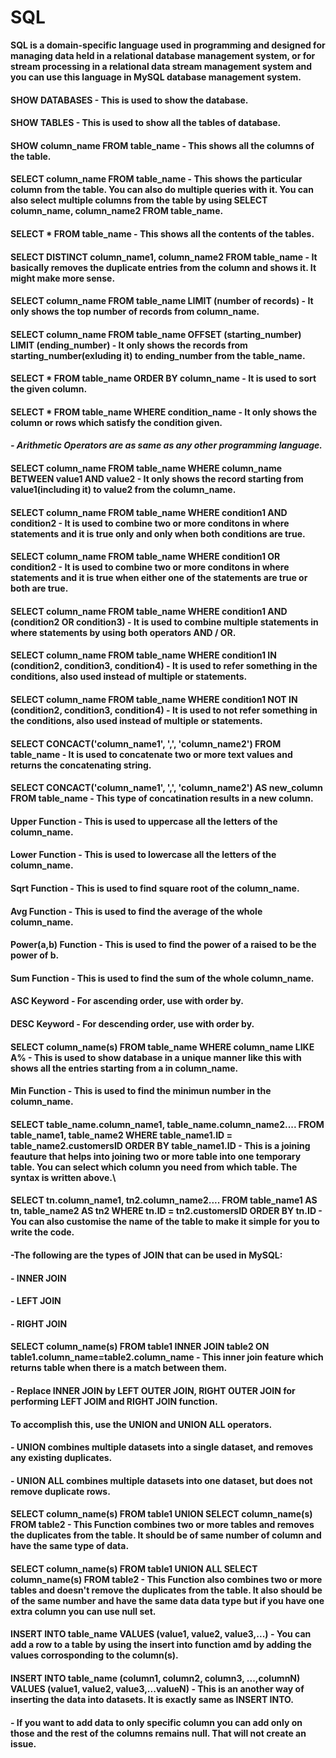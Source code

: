 # SQL
**SQL is a domain-specific language used in programming and designed for managing data held in a relational database management system, or for stream processing in a relational data stream management system and you can use this language in MySQL database management system.**
#### **SHOW DATABASES** - This is used to show the database.
#### **SHOW TABLES** - This is used to show all the tables of database.
#### **SHOW column_name FROM table_name** - This shows all the columns of the table.
#### **SELECT column_name FROM table_name** - This shows the particular column from the table. You can also do multiple queries with it. You can also select multiple columns from the table by using SELECT column_name, column_name2 FROM table_name.
#### **SELECT * FROM table_name** - This shows all the contents of the tables.
#### **SELECT DISTINCT column_name1, column_name2 FROM table_name** - It basically removes the duplicate entries from the column and shows it. It might make more sense.
#### **SELECT column_name FROM table_name LIMIT (number of records)** - It only shows the top number of records from column_name.
#### **SELECT column_name FROM table_name OFFSET (starting_number) LIMIT (ending_number)** - It only shows the records from starting_number(exluding it) to ending_number from the table_name.
#### **SELECT * FROM table_name ORDER BY column_name** - It is used to sort the given column.
#### **SELECT * FROM table_name WHERE condition_name** - It only shows the column or rows which satisfy the condition given. 
#### ***- Arithmetic Operators are as same as any other programming language.***
#### **SELECT column_name FROM table_name WHERE column_name BETWEEN value1 AND value2** - It only shows the record starting from value1(including it) to value2 from the column_name.
#### **SELECT column_name FROM table_name WHERE condition1 AND condition2** - It is used to combine two or more conditons in where statements and it is true only and only when both conditions are true.
#### **SELECT column_name FROM table_name WHERE condition1 OR condition2** - It is used to combine two or more conditons in where statements and it is true when either one of the statements are true or both are true.
#### **SELECT column_name FROM table_name WHERE condition1 AND (condition2 OR condition3)** - It is used to combine multiple statements in where statements by using both operators AND / OR.
#### **SELECT column_name FROM table_name WHERE condition1 IN (condition2, condition3, condition4)** - It is used to refer something in the conditions, also used instead of multiple or statements.
#### **SELECT column_name FROM table_name WHERE condition1 NOT IN (condition2, condition3, condition4)** - It is used to not refer something in the conditions, also used instead of multiple or statements.
#### **SELECT CONCACT('column_name1', ',', 'column_name2') FROM table_name** -  It is used to concatenate two or more text values and returns the concatenating string.
#### **SELECT CONCACT('column_name1', ',', 'column_name2') AS new_column FROM table_name** - This type of concatination results in a new column.
#### **Upper Function** - This is used to uppercase all the letters of the column_name.
#### **Lower Function** - This is used to lowercase all the letters of the column_name. 
#### **Sqrt Function** - This is used to find square root of the column_name.
#### **Avg Function** - This is used to find the average of the whole column_name.
#### **Power(a,b) Function** - This is used to find the power of a raised to be the power of b.
#### **Sum Function** - This is used to find the sum of the whole column_name.
#### **ASC Keyword** - For ascending order, use with order by.
#### **DESC Keyword** - For descending order, use with order by.
#### **SELECT column_name(s) FROM table_name WHERE column_name LIKE A%** - This is used to show database in a unique manner like this with shows all the entries starting from a in column_name.
#### **Min Function** - This is used to find the minimun number in the column_name.
#### **SELECT table_name.column_name1, table_name.column_name2.... FROM table_name1, table_name2 WHERE table_name1.ID = table_name2.customersID ORDER BY table_name1.ID** - This is a joining feauture that helps into joining two or more table into one temporary table. You can select which column you need from which table. The syntax is written above.\
#### **SELECT tn.column_name1, tn2.column_name2.... FROM table_name1 AS tn, table_name2 AS tn2 WHERE tn.ID = tn2.customersID ORDER BY tn.ID** - You can also customise the name of the table to make it simple for you to write the code. 
#### -The following are the types of JOIN that can be used in MySQL:
####   - INNER JOIN
####   - LEFT JOIN
####   - RIGHT JOIN 
#### **SELECT column_name(s) FROM table1 INNER JOIN table2 ON table1.column_name=table2.column_name** - This inner join feature which returns table when there is a match between them.
#### - Replace INNER JOIN by LEFT OUTER JOIN, RIGHT OUTER JOIN for performing LEFT JOIM and RIGHT JOIN function.
#### To accomplish this, use the UNION and UNION ALL operators.
####   - UNION combines multiple datasets into a single dataset, and removes any existing duplicates.
####   - UNION ALL combines multiple datasets into one dataset, but does not remove duplicate rows.
#### **SELECT column_name(s) FROM table1 UNION SELECT column_name(s) FROM table2** - This Function combines two or more tables and removes the duplicates from the table. It should be of same number of column and have the same type of data.
#### **SELECT column_name(s) FROM table1 UNION ALL SELECT column_name(s) FROM table2** - This Function also combines two or more tables and doesn't remove the duplicates from the table. It also should be of the same number and have the same data data type but if you have one extra column you can use null set.
#### **INSERT INTO table_name VALUES (value1, value2, value3,...)** - You can add a row to a table by using the insert into function amd by adding the values corrosponding to the column(s).
#### **INSERT INTO table_name (column1, column2, column3, ...,columnN) VALUES (value1, value2, value3,...valueN)** - This is an another way of inserting the data into datasets. It is exactly same as INSERT INTO.
#### - If you want to add data to only specific column you can add only on those and the rest of the columns remains null. That will not create an issue.
#### 
